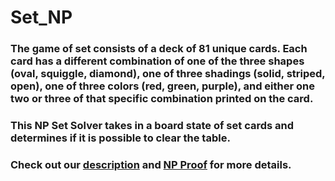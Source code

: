 # Set_NP


### The game of set consists of a deck of 81 unique cards. Each card has a different combination of one of the three shapes (oval, squiggle, diamond), one of three shadings (solid, striped, open), one of three colors (red, green, purple), and either one two or three of that specific combination printed on the card.

### This NP Set Solver takes in a board state of set cards and determines if it is possible to clear the table. 

### Check out our [description](../SetDescription.pdf) and [NP Proof](../Proof.pdf) for more details.
